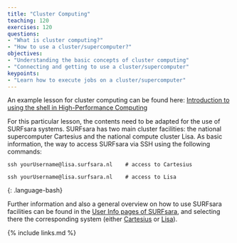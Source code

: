 ```yaml
---
title: "Cluster Computing"
teaching: 120
exercises: 120
questions:
- "What is cluster computing?"
- "How to use a cluster/supercomputer?"
objectives:
- "Understanding the basic concepts of cluster computing"
- "Connecting and getting to use a cluster/supercomputer"
keypoints:
- "Learn how to execute jobs on a cluster/supercomputer"
---
```

An example lesson for cluster computing can be found here: <a href="https://hpc-carpentry.github.io/hpc-shell/">Introduction to using the shell in High-Performance Computing</a>

For this particular lesson, the contents need to be adapted for the use of SURFsara systems. SURFsara has two main cluster facilities: the national supercomputer Cartesius and the national compute cluster Lisa. As basic information, the way to access SURFsara via SSH using the following commands:

```
ssh yourUsername@lisa.surfsara.nl    # access to Cartesius

ssh yourUsername@lisa.surfsara.nl    # access to Lisa
```
{: .language-bash}

Further information and also a general overview on how to use SURFsara facilities can be found in the <a href="https://userinfo.surfsara.nl">User Info pages of SURFsara</a>, and selecting there the corresponding system (either <a href="https://userinfo.surfsara.nl/systems/cartesius/">Cartesius</a> or <a href="https://userinfo.surfsara.nl/systems/lisa/">Lisa</a>).

{% include links.md %}

